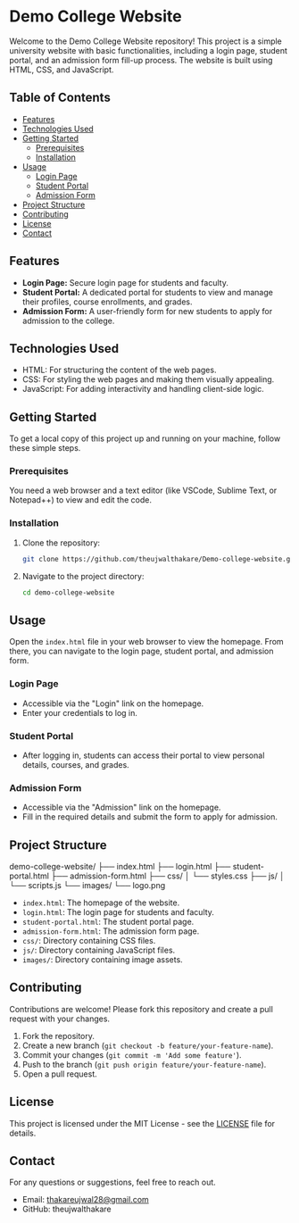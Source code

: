 # Demo College Website

Welcome to the Demo College Website repository! This project is a simple university website with basic functionalities, including a login page, student portal, and an admission form fill-up process. The website is built using HTML, CSS, and JavaScript.

## Table of Contents
- [Features](#features)
- [Technologies Used](#technologies-used)
- [Getting Started](#getting-started)
  - [Prerequisites](#prerequisites)
  - [Installation](#installation)
- [Usage](#usage)
  - [Login Page](#login-page)
  - [Student Portal](#student-portal)
  - [Admission Form](#admission-form)
- [Project Structure](#project-structure)
- [Contributing](#contributing)
- [License](#license)
- [Contact](#contact)

## Features
- **Login Page:** Secure login page for students and faculty.
- **Student Portal:** A dedicated portal for students to view and manage their profiles, course enrollments, and grades.
- **Admission Form:** A user-friendly form for new students to apply for admission to the college.

## Technologies Used
- HTML: For structuring the content of the web pages.
- CSS: For styling the web pages and making them visually appealing.
- JavaScript: For adding interactivity and handling client-side logic.

## Getting Started
To get a local copy of this project up and running on your machine, follow these simple steps.

### Prerequisites
You need a web browser and a text editor (like VSCode, Sublime Text, or Notepad++) to view and edit the code.

### Installation
1. Clone the repository:
    ```bash
    git clone https://github.com/theujwalthakare/Demo-college-website.git
    ```
2. Navigate to the project directory:
    ```bash
    cd demo-college-website
    ```

## Usage
Open the `index.html` file in your web browser to view the homepage. From there, you can navigate to the login page, student portal, and admission form.

### Login Page
- Accessible via the "Login" link on the homepage.
- Enter your credentials to log in.

### Student Portal
- After logging in, students can access their portal to view personal details, courses, and grades.

### Admission Form
- Accessible via the "Admission" link on the homepage.
- Fill in the required details and submit the form to apply for admission.

## Project Structure
demo-college-website/
├── index.html
├── login.html
├── student-portal.html
├── admission-form.html
├── css/
│ └── styles.css
├── js/
│ └── scripts.js
└── images/
└── logo.png


- `index.html`: The homepage of the website.
- `login.html`: The login page for students and faculty.
- `student-portal.html`: The student portal page.
- `admission-form.html`: The admission form page.
- `css/`: Directory containing CSS files.
- `js/`: Directory containing JavaScript files.
- `images/`: Directory containing image assets.

## Contributing
Contributions are welcome! Please fork this repository and create a pull request with your changes.
1. Fork the repository.
2. Create a new branch (`git checkout -b feature/your-feature-name`).
3. Commit your changes (`git commit -m 'Add some feature'`).
4. Push to the branch (`git push origin feature/your-feature-name`).
5. Open a pull request.

## License
This project is licensed under the MIT License - see the [LICENSE](LICENSE) file for details.

## Contact
For any questions or suggestions, feel free to reach out.
- Email: thakareujwal28@gmail.com
- GitHub: theujwalthakare

